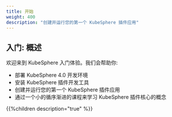 ```yaml
---
title: 开始
weight: 400
description: "创建并运行您的第一个 KubeSphere 插件应用"
---
```


## 入门: 概述

欢迎来到 KubeSphere 入门体验。我们会帮助你:

* 部署 KubeSphere 4.0 开发环境
* 安装 KubeSphere 插件开发工具
* 创建并运行您的第一个 KubeSphere 插件应用
* 通过一个小的循序渐进的课程来学习 KubeSphere 插件核心的概念


{{%children description="true" %}}
